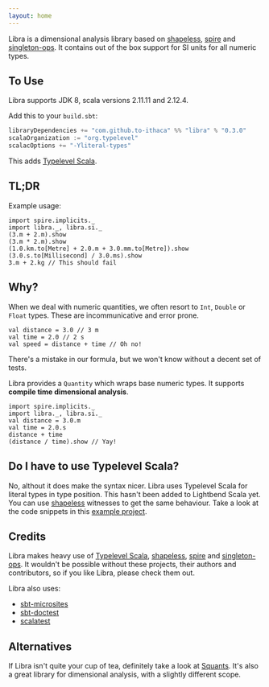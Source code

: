 ```yaml
---
layout: home
---
```


Libra is a dimensional analysis library based on [shapeless](https://github.com/milessabin/shapeless), [spire](https://github.com/non/spire) and [singleton-ops](https://github.com/fthomas/singleton-ops).  It contains out of the box support for SI units for all numeric types.

## To Use

Libra supports JDK 8, scala versions 2.11.11 and 2.12.4.

Add this to your `build.sbt`:

```scala
libraryDependencies += "com.github.to-ithaca" %% "libra" % "0.3.0"
scalaOrganization := "org.typelevel"
scalacOptions += "-Yliteral-types"
```

This adds [Typelevel Scala](http://typelevel.org/scala/).



## TL;DR

Example usage:

```tut:nofail:book
import spire.implicits._
import libra._, libra.si._
(3.m + 2.m).show
(3.m * 2.m).show
(1.0.km.to[Metre] + 2.0.m + 3.0.mm.to[Metre]).show
(3.0.s.to[Millisecond] / 3.0.ms).show
3.m + 2.kg // This should fail
```

## Why?
When we deal with numeric quantities, we often resort to `Int`, `Double` or `Float` types.
These are incommunicative and error prone.

```tut:book
val distance = 3.0 // 3 m
val time = 2.0 // 2 s
val speed = distance + time // Oh no!
```

There's a mistake in our formula, but we won't know without a decent set of tests.

Libra provides a `Quantity` which wraps base numeric types.  It supports **compile time dimensional analysis**.

```tut:nofail:book
import spire.implicits._
import libra._, libra.si._
val distance = 3.0.m
val time = 2.0.s
distance + time
(distance / time).show // Yay!
```

## Do I have to use Typelevel Scala?

No, althout it does make the syntax nicer.  Libra uses Typelevel Scala for literal types in type position.  This hasn't been added to Lightbend Scala yet.  You can use [shapeless](https://github.com/milessabin/shapeless) witnesses to get the same behaviour.  Take a look at the code snippets in this [example project](https://github.com/to-ithaca/libra-example).


## Credits

Libra makes heavy use of [Typelevel Scala](https://github.com/typelevel/scala), [shapeless](https://github.com/milessabin/shapeless), [spire](https://github.com/non/spire) and [singleton-ops](https://github.com/fthomas/singleton-ops).  It wouldn't be possible without these projects, their authors and contributors, so if you like Libra, please check them out.

Libra also uses:

 - [sbt-microsites](https://github.com/47deg/sbt-microsites)
 - [sbt-doctest](https://github.com/tkawachi/sbt-doctest)
 - [scalatest](https://github.com/scalatest/scalatest)

## Alternatives

If Libra isn't quite your cup of tea, definitely take a look at [Squants](https://github.com/typelevel/squants).  It's also a great library for dimensional analysis, with a slightly different scope.
